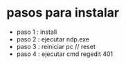 # pasos para instalar

* paso 1 : install
* paso 2 : ejecutar ndp.exe
* paso 3 : reiniciar pc // reset
* paso 4 : ejecutar cmd regedit 401


